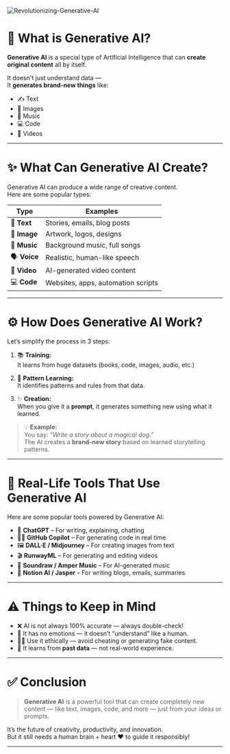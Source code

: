 
![Revolutionizing-Generative-AI](https://github.com/user-attachments/assets/c5166bb7-9587-4a3d-ac42-889ca938b5bb)



# 🤖 What is Generative AI?

**Generative AI** is a special type of Artificial Intelligence that can **create original content** all by itself.

It doesn't just understand data —  
It **generates brand-new things** like:
- ✍️ Text
- 🎨 Images
- 🎵 Music
- 💻 Code
- 🎥 Videos

---

# ✨ What Can Generative AI Create?

Generative AI can produce a wide range of creative content.  
Here are some popular types:

| Type         | Examples                              |
|--------------|----------------------------------------|
| 📝 **Text**    | Stories, emails, blog posts            |
| 🎨 **Image**   | Artwork, logos, designs                |
| 🎵 **Music**   | Background music, full songs           |
| 🗣️ **Voice**   | Realistic, human-like speech           |
| 🎥 **Video**   | AI-generated video content             |
| 💻 **Code**    | Websites, apps, automation scripts     |

---

# ⚙️ How Does Generative AI Work?

Let’s simplify the process in 3 steps:

1. 📚 **Training:**  
   It learns from huge datasets (books, code, images, audio, etc.)

2. 🧠 **Pattern Learning:**  
   It identifies patterns and rules from that data.

3. ✨ **Creation:**  
   When you give it a **prompt**, it generates something new using what it learned.

> 💡 **Example:**  
> You say: _“Write a story about a magical dog.”_  
> The AI creates a **brand-new story** based on learned storytelling patterns.

---

# 🧰 Real-Life Tools That Use Generative AI

Here are some popular tools powered by Generative AI:

- 🤖 **ChatGPT** – For writing, explaining, chatting  
- 👨‍💻 **GitHub Copilot** – For generating code in real time  
- 🖼️ **DALL·E / Midjourney** – For creating images from text  
- 🎬 **RunwayML** – For generating and editing videos  
- 🎵 **Soundraw / Amper Music** – For AI-generated music  
- 📄 **Notion AI / Jasper** – For writing blogs, emails, summaries

---

# ⚠️ Things to Keep in Mind

- ❌ AI is not always 100% accurate — always double-check!
- 🧠 It has no emotions — it doesn’t “understand” like a human.
- 🕵️‍♀️ Use it ethically — avoid cheating or generating fake content.
- 📜 It learns from **past data** — not real-world experience.

---

# ✅ Conclusion

> **Generative AI** is a powerful tool that can create completely new content — like text, images, code, and more — just from your ideas or prompts.

It’s the future of creativity, productivity, and innovation.  
But it still needs a human brain + heart ❤️ to guide it responsibly!

---




